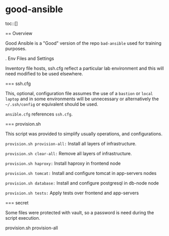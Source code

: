 # good-ansible

toc::[]

== Overview

Good Ansible is a "Good" version of the repo `bad-ansible` used for training purposes.

. Env Files and Settings

Inventory file hosts, ssh.cfg reflect a particular lab environment and this will need modified to be used elsewhere.

=== ssh.cfg

This, optional, configuration file assumes the use of a `bastion` or `local laptop`
and in some environments will be unnecessary or alternatively the `~/.ssh/config`
 or equivalent should be used.

`ansible.cfg` references `ssh.cfg`.

=== provision.sh

This script was provided to simplify usually operations, and configurations.

`provision.sh provision-all:` Install all layers of infrastructure.

`provision.sh clear-all:` Remove all layers of infrastructure.

`provision.sh haproxy:` Install haproxy in frontend node

`provision.sh tomcat:` Install and configure tomcat in app-servers nodes

`provision.sh database:` Install and configure postgresql in db-node node

`provision.sh tests:` Apply tests over frontend and app-servers

=== secret

Some files were protected with vault, so a password is need during the script execution.

provision.sh provision-all <password>
